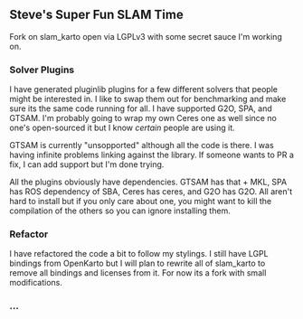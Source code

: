 ## Steve's Super Fun SLAM Time

Fork on slam_karto open via LGPLv3 with some secret sauce I'm working on.

### Solver Plugins

I have generated pluginlib plugins for a few different solvers that people might be interested in. I like to swap them out for benchmarking and make sure its the same code running for all. I have supported G2O, SPA, and GTSAM. I'm probably going to wrap my own Ceres one as well since no one's open-sourced it but I know _certain_ people are using it. 

GTSAM is currently "unsopported" although all the code is there. I was having infinite problems linking against the library. If someone wants to PR a fix, I can add support but I'm done trying.

All the plugins obviously have dependencies. GTSAM has that + MKL, SPA has ROS dependency of SBA, Ceres has ceres, and G2O has G2O. All aren't hard to install but if you only care about one, you might want to kill the compilation of the others so you can ignore installing them. 

### Refactor

I have refactored the code a bit to follow my stylings. I still have LGPL bindings from OpenKarto but I will plan to rewrite all of slam_karto to remove all bindings and licenses from it. For now its a fork with small modifications.

### ...